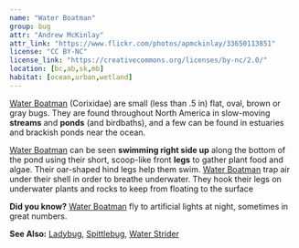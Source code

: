 ```yaml
---
name: "Water Boatman"
group: bug
attr: "Andrew McKinlay"
attr_link: "https://www.flickr.com/photos/apmckinlay/33650113851"
license: "CC BY-NC"
license_link: "https://creativecommons.org/licenses/by-nc/2.0/"
location: [bc,ab,sk,mb]
habitat: [ocean,urban,wetland]
---
```

[Water Boatman](/insects/watboat/) (Corixidae) are small (less than .5 in) flat, oval, brown or gray bugs. They are found throughout North America in slow-moving **streams** and **ponds** (and birdbaths), and a few can be found in estuaries and brackish ponds near the ocean.

[Water Boatman](/insects/watboat/) can be seen **swimming right side up** along the bottom of the pond using their short, scoop-like front **legs** to gather plant food and algae. Their oar-shaped hind legs help them swim. [Water Boatman](/insects/watboat/) trap air under their shell in order to breathe underwater. They hook their legs on underwater plants and rocks to keep from floating to the surface

**Did you know?** [Water Boatman](/insects/watboat/) fly to artificial lights at night, sometimes in great numbers.

<!-- generated, do not edit -->
**See Also:**
[Ladybug](/insects/ladybug/),
[Spittlebug](/insects/spitbug/),
[Water Strider](/insects/watstrid/)
